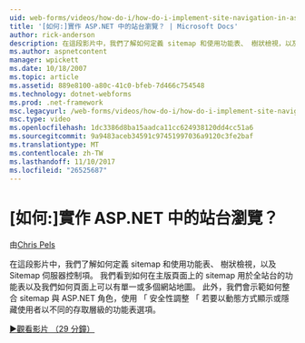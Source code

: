 ```yaml
---
uid: web-forms/videos/how-do-i/how-do-i-implement-site-navigation-in-aspnet
title: '[如何:]實作 ASP.NET 中的站台瀏覽？ | Microsoft Docs'
author: rick-anderson
description: 在這段影片中，我們了解如何定義 sitemap 和使用功能表、 樹狀檢視，以及 Sitemap 伺服器控制項。 我們了解如何使用主版頁面上的 sitemap...
ms.author: aspnetcontent
manager: wpickett
ms.date: 10/18/2007
ms.topic: article
ms.assetid: 889e8100-a80c-41c0-bfeb-7d466c754548
ms.technology: dotnet-webforms
ms.prod: .net-framework
msc.legacyurl: /web-forms/videos/how-do-i/how-do-i-implement-site-navigation-in-aspnet
msc.type: video
ms.openlocfilehash: 1dc3386d8ba15aadca11cc624938120dd4cc51a6
ms.sourcegitcommit: 9a9483aceb34591c97451997036a9120c3fe2baf
ms.translationtype: MT
ms.contentlocale: zh-TW
ms.lasthandoff: 11/10/2017
ms.locfileid: "26525687"
---
```

<a name="how-do-i-implement-site-navigation-in-aspnet"></a>[如何:]實作 ASP.NET 中的站台瀏覽？
====================
由[Chris Pels](https://twitter.com/chrispels)

在這段影片中，我們了解如何定義 sitemap 和使用功能表、 樹狀檢視，以及 Sitemap 伺服器控制項。 我們看到如何在主版頁面上的 sitemap 用於全站台的功能表以及我們如何頁面上可以有單一或多個網站地圖。 此外，我們會示範如何整合 sitemap 與 ASP.NET 角色，使用 「 安全性調整 「 若要以動態方式顯示或隱藏使用者以不同的存取層級的功能表選項。

[&#9654;觀看影片 （29 分鐘）](https://channel9.msdn.com/Blogs/ASP-NET-Site-Videos/how-do-i-implement-site-navigation-in-aspnet)
